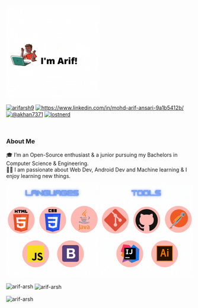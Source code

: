 <img  src = "https://github.com/Arif-arsh/Arif-arsh/blob/main/Assets/hello.gif" ><br>


<p align="left">
<a href="https://twitter.com/arifarsh9" target="blank"><img align="center" src="https://raw.githubusercontent.com/rahuldkjain/github-profile-readme-generator/master/src/images/icons/Social/twitter.svg" alt="arifarsh9" height="30" width="40" /></a>
<a href="https://linkedin.com/in/https://www.linkedin.com/in/mohd-arif-ansari-9a1b5412b/" target="blank"><img align="center" src="https://raw.githubusercontent.com/rahuldkjain/github-profile-readme-generator/master/src/images/icons/Social/linked-in-alt.svg" alt="https://www.linkedin.com/in/mohd-arif-ansari-9a1b5412b/" height="30" width="40" /></a>
<a href="https://medium.com/@akhan7371" target="blank"><img align="center" src="https://raw.githubusercontent.com/rahuldkjain/github-profile-readme-generator/master/src/images/icons/Social/medium.svg" alt="@akhan7371" height="30" width="40" /></a>
<a href="https://www.leetcode.com/lostnerd" target="blank"><img align="center" src="https://raw.githubusercontent.com/rahuldkjain/github-profile-readme-generator/master/src/images/icons/Social/leet-code.svg" alt="lostnerd" height="30" width="40" /></a>
</p><br>
<h3 align="left">About Me</h3>
<p align="left">
🎓 I’m an Open-Source enthusiast & a junior pursuing my Bachelors in Computer Science & Engineering.<br>
👨‍💻 I am passionate about Web Dev, Android Dev and Machine learning & I enjoy learning new things.<br></p>
<img src = "https://github.com/Arif-arsh/Arif-arsh/blob/main/Assets/languages.gif">
<img src = "https://github.com/Arif-arsh/Arif-arsh/blob/main/Assets/tools.gif">
<p><img align="left" src="https://github-readme-stats.vercel.app/api/top-langs?username=arif-arsh&show_icons=true&locale=en&layout=compact" alt="arif-arsh" /></p>

<p>&nbsp;<img align="center" src="https://github-readme-stats.vercel.app/api?username=arif-arsh&show_icons=true&locale=en" alt="arif-arsh" /></p>

<p><img align="center" src="https://github-readme-streak-stats.herokuapp.com/?user=arif-arsh&" alt="arif-arsh" /></p>

